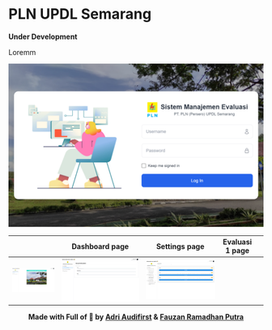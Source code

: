 # PLN UPDL Semarang

**Under Development**

Loremm

![](https://github.com/hanyaseorangpelajar/Assets/blob/main/PLN/Users%20Login.png)

|                                                                                        | Dashboard page                                                                        | Settings page                                                                             | Evaluasi 1 page |     |
| -------------------------------------------------------------------------------------- | ------------------------------------------------------------------------------------- | ----------------------------------------------------------------------------------------- | --------------- | --- |
| ![](https://github.com/hanyaseorangpelajar/Assets/blob/main/PLN/Users%20Dashboard.png) | ![](https://github.com/hanyaseorangpelajar/Assets/blob/main/PLN/Users%20Settings.png) | ![](https://github.com/hanyaseorangpelajar/Assets/blob/main/PLN/Evaluasi%201%20Pages.png) |                 |

<div align='center'>
<strong>Made with Full of 💖 by <a href='https://github.com/hanyaseorangpelajar'>Adri Audifirst</a> & <a href='https://github.com/darkness071104'>Fauzan Ramadhan Putra
</a></strong>
</div>
